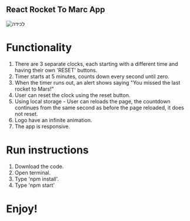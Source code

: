 ## React Rocket To Marc App
![‏‏לכידה](https://user-images.githubusercontent.com/57434735/120243844-4fbfe080-c271-11eb-905f-95cbdabb3111.PNG)

# Functionality
1. There are 3 separate clocks, each starting with a different time and having their own 'RESET' buttons.
2. Timer starts at 5 minutes, counts down every second until zero.
3. When the timer runs out, an alert shows saying "You missed the last rocket to Mars!"
4. User can reset the clock using the reset button.
5. Using local storage - User can reloads the page, the countdown continues from the same second as before the page reloaded, it does not reset.
6. Logo have an infinite animation.
7. The app is responsive.

# Run instructions
1. Download the code.
2. Open terminal.
3. Type 'npm install'.
4. Type 'npm start'

# Enjoy!
